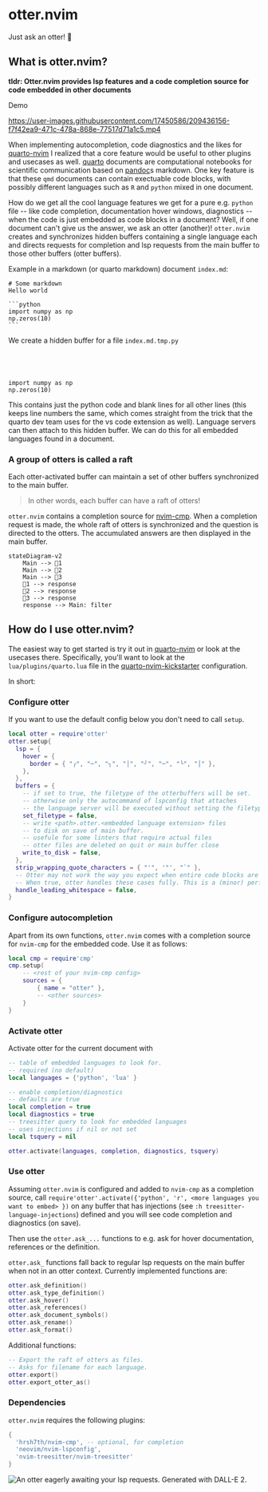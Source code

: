 # otter.nvim

Just ask an otter! 🦦

## What is otter.nvim?

**tldr: Otter.nvim provides lsp features and a code completion source for code embedded in other documents**

Demo

https://user-images.githubusercontent.com/17450586/209436156-f7f42ea9-471c-478a-868e-77517d71a1c5.mp4

When implementing autocompletion, code diagnostics and the likes for [quarto-nvim](https://github.com/quarto-dev/quarto-nvim) I realized that a core feature would be useful to other plugins and usecases as well.
[quarto](https://quarto.org) documents are computational notebooks for scientific communication based on [pandoc](https://pandoc.org/)s markdown.
One key feature is that these `qmd` documents can contain exectuable code blocks, with possibly different languages such as `R` and `python` mixed in one document.

How do we get all the cool language features we get for a pure e.g. `python` file -- like code completion, documentation hover windows, diagnostics -- when the code is just embedded as code blocks in a document?
Well, if one document can't give us the answer, we ask an otter (another)!
`otter.nvim` creates and synchronizes hidden buffers containing a single language each and directs requests for completion and lsp requests from the main buffer to those other buffers (otter buffers).

Example in a markdown (or quarto markdown) document `index.md`:

````
# Some markdown
Hello world

```python
import numpy as np
np.zeros(10)
```
````

We create a hidden buffer for a file `index.md.tmp.py`


````
 
 
 
 
import numpy as np
np.zeros(10)

````

This contains just the python code and blank lines for all other lines (this keeps line numbers the same, which comes straight from the trick that the quarto dev team uses for the vs code extension as well).
Language servers can then attach to this hidden buffer.
We can do this for all embedded languages found in a document.

### A group of otters is called a raft

Each otter-activated buffer can maintain a set of other buffers synchronized to the main buffer.

> In other words, each buffer can have a raft of otters!

`otter.nvim` contains a completion source for [nvim-cmp](https://github.com/hrsh7th/cmp-nvim-lua).
When a completion request is made, the whole raft of otters is synchronized and the question is directed to the otters.
The accumulated answers are then displayed in the main buffer.

```mermaid
stateDiagram-v2
    Main --> 🦦1
    Main --> 🦦2
    Main --> 🦦3
    🦦1 --> response
    🦦2 --> response
    🦦3 --> response
    response --> Main: filter
```

## How do I use otter.nvim?

The easiest way to get started is try it out in [quarto-nvim](https://github.com/quarto-dev/quarto-nvim) or look at the usecases there.
Specifically, you'll want to look at the `lua/plugins/quarto.lua` file
in the [quarto-nvim-kickstarter](https://github.com/jmbuhr/quarto-nvim-kickstarter)
configuration.

In short:

### Configure otter

If you want to use the default config below you don't need to call `setup`.

```lua
local otter = require'otter'
otter.setup{
  lsp = {
    hover = {
      border = { "╭", "─", "╮", "│", "╯", "─", "╰", "│" },
    },
  },
  buffers = {
    -- if set to true, the filetype of the otterbuffers will be set.
    -- otherwise only the autocommand of lspconfig that attaches
    -- the language server will be executed without setting the filetype
    set_filetype = false,
    -- write <path>.otter.<embedded language extension> files
    -- to disk on save of main buffer.
    -- usefule for some linters that require actual files
    -- otter files are deleted on quit or main buffer close
    write_to_disk = false,
  },
  strip_wrapping_quote_characters = { "'", '"', "`" },
  -- Otter may not work the way you expect when entire code blocks are indented (eg. in Org files)
  -- When true, otter handles these cases fully. This is a (minor) performance hit
  handle_leading_whitespace = false,
}
```

### Configure autocompletion

Apart from its own functions, `otter.nvim` comes with a completion source for `nvim-cmp` for
the embedded code. Use it as follows:

```lua
local cmp = require'cmp'
cmp.setup(
    -- <rest of your nvim-cmp config>
    sources = {
        { name = "otter" },
        -- <other sources>
    }
}
```


### Activate otter

Activate otter for the current document with

```lua
-- table of embedded languages to look for.
-- required (no default)
local languages = {'python', 'lua' }

-- enable completion/diagnostics
-- defaults are true
local completion = true
local diagnostics = true
-- treesitter query to look for embedded languages
-- uses injections if nil or not set
local tsquery = nil

otter.activate(languages, completion, diagnostics, tsquery)
```

### Use otter

Assuming `otter.nvim` is configured and added to `nvim-cmp` as a completion source,
call `require'otter'.activate({'python', 'r', <more languages you want to embed> })` on any
buffer that has injections (see `:h treesitter-language-injections`) defined
and you will see code completion and diagnostics (on save).

Then use the `otter.ask_...` functions to e.g. ask for hover documentation, references or the definition.

`otter.ask_` functions fall back to regular lsp requests on the main buffer when not in an otter context.
Currently implemented functions are:

```lua
otter.ask_definition()
otter.ask_type_definition()
otter.ask_hover()
otter.ask_references()
otter.ask_document_symbols()
otter.ask_rename()
otter.ask_format()
```

Additional functions:

```lua
-- Export the raft of otters as files.
-- Asks for filename for each language.
otter.export()
otter.export_otter_as()
```


### Dependencies

`otter.nvim` requires the following plugins:

```lua
{
  'hrsh7th/nvim-cmp', -- optional, for completion
  'neovim/nvim-lspconfig',
  'nvim-treesitter/nvim-treesitter'
}
```

![An otter eagerly awaiting your lsp requests. Generated with DALL-E 2.](img/2022-12-23-15-59-24.png)

